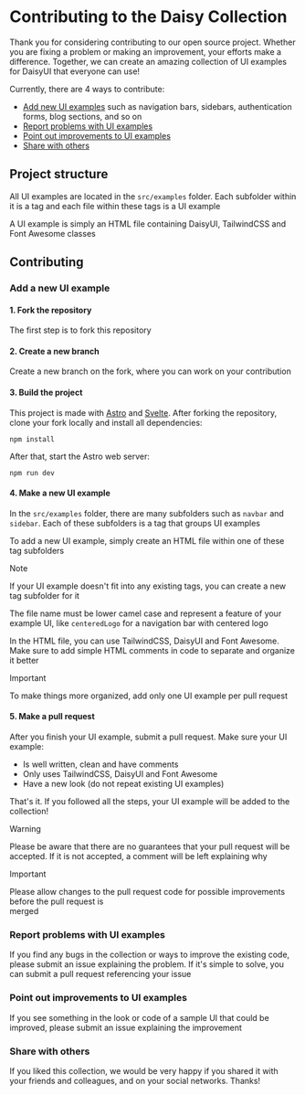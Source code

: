 # Contributing to the Daisy Collection

Thank you for considering contributing to our open source project. Whether you are fixing a problem
or making an improvement, your efforts make a difference. Together, we can create an amazing 
collection of UI examples for DaisyUI that everyone can use!

Currently, there are 4 ways to contribute:

- [Add new UI examples](#add-a-new-ui-example) such as navigation bars, sidebars, authentication forms, 
  blog sections, and so on
- [Report problems with UI examples](#report-problems-with-ui-examples)
- [Point out improvements to UI examples](#point-out-improvements-to-ui-examples)
- [Share with others](#share-with-others)

## Project structure

All UI examples are located in the `src/examples` folder. Each subfolder within it is a tag and
each file within these tags is a UI example

A UI example is simply an HTML file containing DaisyUI, TailwindCSS and Font Awesome classes

## Contributing

### Add a new UI example

#### 1. Fork the repository

The first step is to fork this repository

#### 2. Create a new branch

Create a new branch on the fork, where you can work on your contribution

#### 3. Build the project

This project is made with [Astro](https://astro.build/) and [Svelte](https://svelte.dev/). After
forking the repository, clone your fork locally and install all dependencies:

```
npm install
```

After that, start the Astro web server:

```
npm run dev
```

#### 4. Make a new UI example

In the `src/examples` folder, there are many subfolders such as `navbar` and `sidebar`. Each of these 
subfolders is a tag that groups UI examples

To add a new UI example, simply create an HTML file within one of these tag subfolders

> [!NOTE]
> If your UI example doesn't fit into any existing tags, you can create a new tag subfolder for it

The file name must be lower camel case and represent a feature of your example UI, like `centeredLogo` 
for a navigation bar with centered logo

In the HTML file, you can use TailwindCSS, DaisyUI and Font Awesome. Make sure to add simple
HTML comments in code to separate and organize it better

> [!IMPORTANT]
> To make things more organized, add only one UI example per pull request

#### 5. Make a pull request

After you finish your UI example, submit a pull request. Make sure your UI example:

- Is well written, clean and have comments
- Only uses TailwindCSS, DaisyUI and Font Awesome
- Have a new look (do not repeat existing UI examples)

That's it. If you followed all the steps, your UI example will be added to the collection!

> [!WARNING]
> Please be aware that there are no guarantees that your pull request will be accepted. If it is not
> accepted, a comment will be left explaining why

> [!IMPORTANT]
> Please allow changes to the pull request code for possible improvements before the pull request is   
> merged 

### Report problems with UI examples

If you find any bugs in the collection or ways to improve the existing code, please submit an issue 
explaining the problem. If it's simple to solve, you can submit a pull request referencing your issue

### Point out improvements to UI examples

If you see something in the look or code of a sample UI that could be improved, please submit an issue
explaining the improvement

### Share with others

If you liked this collection, we would be very happy if you shared it with your friends and colleagues,
and on your social networks. Thanks!
